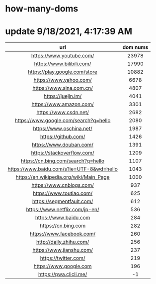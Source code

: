 # how-many-doms

# update 9/18/2021, 4:17:39 AM

url | dom nums
:-: | :-:
https://www.youtube.com/ | 23978
https://www.bilibili.com/ | 17990
https://play.google.com/store | 10882
https://www.yahoo.com/ | 6678
https://www.sina.com.cn/ | 4807
https://juejin.im/ | 4041
https://www.amazon.com/ | 3301
https://www.csdn.net/ | 2682
https://www.google.com/search?q=hello | 2080
https://www.oschina.net/ | 1987
https://github.com/ | 1426
https://www.douban.com/ | 1391
https://stackoverflow.com/ | 1209
https://cn.bing.com/search?q=hello | 1107
https://www.baidu.com/s?ie=UTF-8&wd=hello | 1043
https://en.wikipedia.org/wiki/Main_Page | 1000
https://www.cnblogs.com/ | 937
https://www.toutiao.com/ | 625
https://segmentfault.com/ | 612
https://www.netflix.com/jp-en/ | 536
https://www.baidu.com | 284
https://cn.bing.com | 282
https://www.facebook.com/ | 260
http://daily.zhihu.com/ | 256
https://www.jianshu.com/ | 237
https://twitter.com/ | 219
https://www.google.com | 196
https://pwa.clicli.me/ | -1
